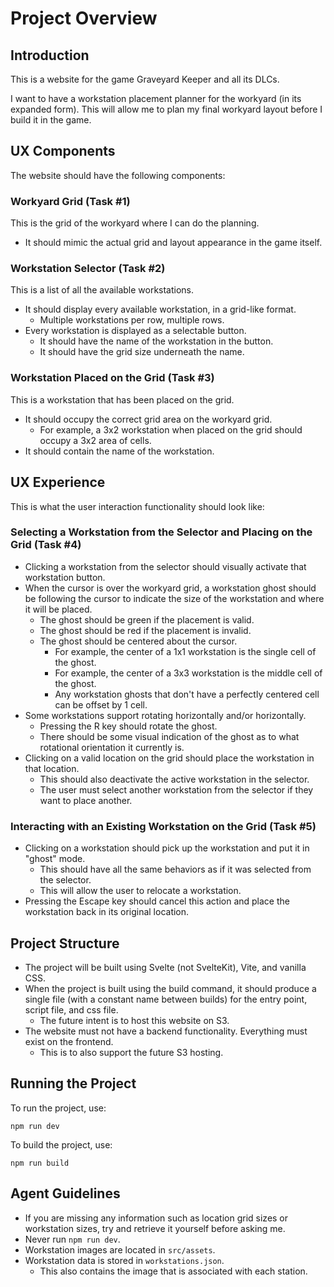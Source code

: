 # Project Overview

## Introduction
This is a website for the game Graveyard Keeper and all its DLCs.

I want to have a workstation placement planner for the workyard (in its expanded form). This will allow me to plan my final workyard layout before I build it in the game.

## UX Components
The website should have the following components:

### Workyard Grid (Task #1)
This is the grid of the workyard where I can do the planning.

* It should mimic the actual grid and layout appearance in the game itself.

### Workstation Selector (Task #2)
This is a list of all the available workstations.

* It should display every available workstation, in a grid-like format.
  * Multiple workstations per row, multiple rows.
* Every workstation is displayed as a selectable button.
  * It should have the name of the workstation in the button.
  * It should have the grid size underneath the name.

### Workstation Placed on the Grid (Task #3)
This is a workstation that has been placed on the grid.

* It should occupy the correct grid area on the workyard grid.
  * For example, a 3x2 workstation when placed on the grid should occupy a 3x2 area of cells.
* It should contain the name of the workstation.

## UX Experience
This is what the user interaction functionality should look like:

### Selecting a Workstation from the Selector and Placing on the Grid (Task #4)
* Clicking a workstation from the selector should visually activate that workstation button.
* When the cursor is over the workyard grid, a workstation ghost should be following the cursor to indicate the size of the workstation and where it will be placed.
  * The ghost should be green if the placement is valid.
  * The ghost should be red if the placement is invalid.
  * The ghost should be centered about the cursor.
    * For example, the center of a 1x1 workstation is the single cell of the ghost.
    * For example, the center of a 3x3 workstation is the middle cell of the ghost.
    * Any workstation ghosts that don't have a perfectly centered cell can be offset by 1 cell.
* Some workstations support rotating horizontally and/or horizontally.
  * Pressing the R key should rotate the ghost.
  * There should be some visual indication of the ghost as to what rotational orientation it currently is.
* Clicking on a valid location on the grid should place the workstation in that location.
  * This should also deactivate the active workstation in the selector.
  * The user must select another workstation from the selector if they want to place another.

### Interacting with an Existing Workstation on the Grid (Task #5)
* Clicking on a workstation should pick up the workstation and put it in "ghost" mode.
  * This should have all the same behaviors as if it was selected from the selector.
  * This will allow the user to relocate a workstation.
* Pressing the Escape key should cancel this action and place the workstation back in its original location.

## Project Structure
* The project will be built using Svelte (not SvelteKit), Vite, and vanilla CSS.
* When the project is built using the build command, it should produce a single file (with a constant name between builds) for the entry point, script file, and css file.
  * The future intent is to host this website on S3.
* The website must not have a backend functionality. Everything must exist on the frontend.
  * This is to also support the future S3 hosting.

## Running the Project
To run the project, use:
```
npm run dev
```
To build the project, use:
```
npm run build
```

## Agent Guidelines
* If you are missing any information such as location grid sizes or workstation sizes, try and retrieve it yourself before asking me.
* Never run `npm run dev`.
* Workstation images are located in `src/assets`.
* Workstation data is stored in `workstations.json`.
  * This also contains the image that is associated with each station.